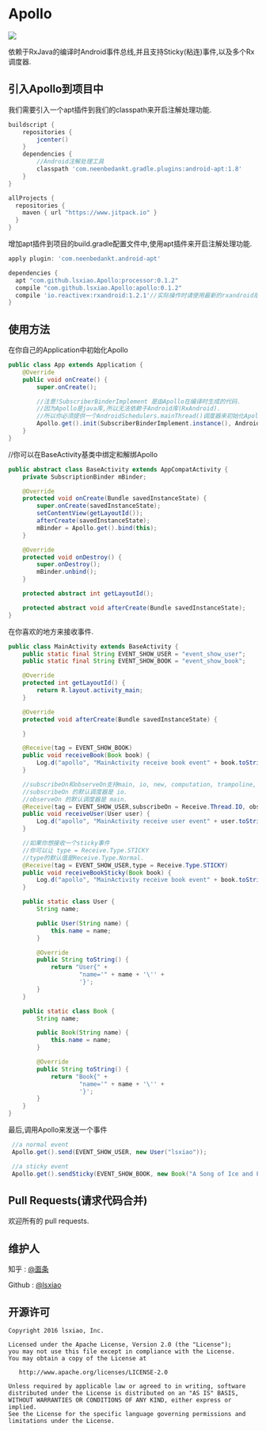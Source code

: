 # Apollo
[![](https://jitpack.io/v/lsxiao/Apollo.svg)](https://jitpack.io/#lsxiao/Apollo)

依赖于RxJava的编译时Android事件总线,并且支持Sticky(粘连)事件,以及多个Rx调度器.

## 引入Apollo到项目中
我们需要引入一个apt插件到我们的classpath来开启注解处理功能.

```groovy
buildscript {
    repositories {
        jcenter()
    }
    dependencies {
        //Android注解处理工具
        classpath 'com.neenbedankt.gradle.plugins:android-apt:1.8'
    }
}

allProjects {
  repositories {
    maven { url "https://www.jitpack.io" }
  }
}
```

增加apt插件到项目的build.gradle配置文件中,使用apt插件来开启注解处理功能.

```groovy
apply plugin: 'com.neenbedankt.android-apt'

dependencies {
  apt "com.github.lsxiao.Apollo:processor:0.1.2"
  compile "com.github.lsxiao.Apollo:apollo:0.1.2"
  compile 'io.reactivex:rxandroid:1.2.1'//实际操作时请使用最新的rxandroid版本,这仅仅是一个示例.
}

```

## 使用方法

在你自己的Application中初始化Apollo

```java
public class App extends Application {
    @Override
    public void onCreate() {
        super.onCreate();

        //注意!SubscriberBinderImplement 是由Apollo在编译时生成的代码.
        //因为Apollo是java库,所以无法依赖于Android库(RxAndroid).
        //所以你必须提供一个AndroidSchedulers.mainThread()调度器来初始化Apollo.
        Apollo.get().init(SubscriberBinderImplement.instance(), AndroidSchedulers.mainThread());
    }
}
```

//你可以在BaseActivity基类中绑定和解绑Apollo

```java
public abstract class BaseActivity extends AppCompatActivity {
    private SubscriptionBinder mBinder;

    @Override
    protected void onCreate(Bundle savedInstanceState) {
        super.onCreate(savedInstanceState);
        setContentView(getLayoutId());
        afterCreate(savedInstanceState);
        mBinder = Apollo.get().bind(this);
    }

    @Override
    protected void onDestroy() {
        super.onDestroy();
        mBinder.unbind();
    }

    protected abstract int getLayoutId();

    protected abstract void afterCreate(Bundle savedInstanceState);
}

```

在你喜欢的地方来接收事件.

```java
public class MainActivity extends BaseActivity {
    public static final String EVENT_SHOW_USER = "event_show_user";
    public static final String EVENT_SHOW_BOOK = "event_show_book";

    @Override
    protected int getLayoutId() {
        return R.layout.activity_main;
    }

    @Override
    protected void afterCreate(Bundle savedInstanceState) {

    }

    @Receive(tag = EVENT_SHOW_BOOK)
    public void receiveBook(Book book) {
        Log.d("apollo", "MainActivity receive book event" + book.toString());
    }

    //subscribeOn和observeOn支持main, io, new, computation, trampoline, immediate 这些调度器.
    //subscribeOn 的默认调度器是 io.
    //observeOn 的默认调度器是 main.
    @Receive(tag = EVENT_SHOW_USER,subscribeOn = Receive.Thread.IO, observeOn = Receive.Thread.MAIN)
    public void receiveUser(User user) {
        Log.d("apollo", "MainActivity receive user event" + user.toString());
    }

    //如果你想接收一个sticky事件
    //你可以让 type = Receive.Type.STICKY
    //type的默认值是Receive.Type.Normal.
    @Receive(tag = EVENT_SHOW_USER,type = Receive.Type.STICKY)
    public void receiveBookSticky(Book book) {
        Log.d("apollo", "MainActivity receive book event" + book.toString());
    }

    public static class User {
        String name;

        public User(String name) {
            this.name = name;
        }

        @Override
        public String toString() {
            return "User{" +
                    "name='" + name + '\'' +
                    '}';
        }
    }

    public static class Book {
        String name;

        public Book(String name) {
            this.name = name;
        }

        @Override
        public String toString() {
            return "Book{" +
                    "name='" + name + '\'' +
                    '}';
        }
    }
}

```

最后,调用Apollo来发送一个事件

```java
 //a normal event
 Apollo.get().send(EVENT_SHOW_USER, new User("lsxiao"));

 //a sticky event
 Apollo.get().sendSticky(EVENT_SHOW_BOOK, new Book("A Song of Ice and Fire"));
```

## Pull Requests(请求代码合并)

欢迎所有的 pull requests.

## 维护人
知乎 : [@面条](https://www.zhihu.com/people/lsxiao)

Github : [@lsxiao](https://github.com/lsxiao)


## 开源许可

    Copyright 2016 lsxiao, Inc.

    Licensed under the Apache License, Version 2.0 (the "License");
    you may not use this file except in compliance with the License.
    You may obtain a copy of the License at

       http://www.apache.org/licenses/LICENSE-2.0

    Unless required by applicable law or agreed to in writing, software
    distributed under the License is distributed on an "AS IS" BASIS,
    WITHOUT WARRANTIES OR CONDITIONS OF ANY KIND, either express or implied.
    See the License for the specific language governing permissions and
    limitations under the License.
